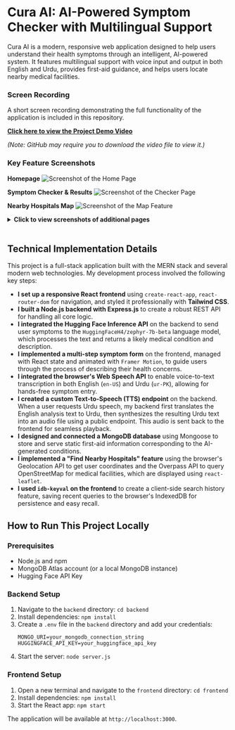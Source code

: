 # Cura AI: AI-Powered Symptom Checker with Multilingual Support

Cura AI is a modern, responsive web application designed to help users understand their health symptoms through an intelligent, AI-powered system. It features multilingual support with voice input and output in both English and Urdu, provides first-aid guidance, and helps users locate nearby medical facilities.

### Screen Recording

A short screen recording demonstrating the full functionality of the application is included in this repository.

**[Click here to view the Project Demo Video](./frontend/projectshowcase/project-demo.mp4)**

*(Note: GitHub may require you to download the video file to view it.)*

### Key Feature Screenshots

**Homepage**
![Screenshot of the Home Page](./frontend/projectshowcase/homepage.png)

**Symptom Checker & Results**
![Screenshot of the Checker Page](./frontend/projectshowcase/checkerpage.png)

**Nearby Hospitals Map**
![Screenshot of the Map Feature](./frontend/public/projectshowcase/mappage.png)

<details>
<summary><strong>Click to view screenshots of additional pages</strong></summary>
<br>
  
**About Page**
![Screenshot of the About Page](./frontend/projectshowcase/about.png)

**Blog Page**
![Screenshot of the Blog Page](./frontend/projectshowcase/blog.png)

**Developer Page**
![Screenshot of the Developer Page](./frontend/projectshowcase/developer.png)

**Contact Page**
![Screenshot of the Contact Page](./frontend/projectshowcase/contact.png)

</details>

<br>

## Technical Implementation Details

This project is a full-stack application built with the MERN stack and several modern web technologies. My development process involved the following key steps:

-   **I set up a responsive React frontend** using `create-react-app`, `react-router-dom` for navigation, and styled it professionally with **Tailwind CSS**.
-   **I built a Node.js backend with Express.js** to create a robust REST API for handling all core logic.
-   **I integrated the Hugging Face Inference API** on the backend to send user symptoms to the `HuggingFaceH4/zephyr-7b-beta` language model, which processes the text and returns a likely medical condition and description.
-   **I implemented a multi-step symptom form** on the frontend, managed with React state and animated with `Framer Motion`, to guide users through the process of describing their health concerns.
-   **I integrated the browser's Web Speech API** to enable voice-to-text transcription in both English (`en-US`) and Urdu (`ur-PK`), allowing for hands-free symptom entry.
-   **I created a custom Text-to-Speech (TTS) endpoint** on the backend. When a user requests Urdu speech, my backend first translates the English analysis text to Urdu, then synthesizes the resulting Urdu text into an audio file using a public endpoint. This audio is sent back to the frontend for seamless playback.
-   **I designed and connected a MongoDB database** using Mongoose to store and serve static first-aid information corresponding to the AI-generated conditions.
-   **I implemented a "Find Nearby Hospitals" feature** using the browser's Geolocation API to get user coordinates and the Overpass API to query OpenStreetMap for medical facilities, which are displayed using `react-leaflet`.
-   **I used `idb-keyval` on the frontend** to create a client-side search history feature, saving recent queries to the browser's IndexedDB for persistence and easy recall.

## How to Run This Project Locally

### Prerequisites
- Node.js and npm
- MongoDB Atlas account (or a local MongoDB instance)
- Hugging Face API Key

### Backend Setup
1.  Navigate to the `backend` directory: `cd backend`
2.  Install dependencies: `npm install`
3.  Create a `.env` file in the `backend` directory and add your credentials:
    ```
    MONGO_URI=your_mongodb_connection_string
    HUGGINGFACE_API_KEY=your_huggingface_api_key
    ```
4.  Start the server: `node server.js`

### Frontend Setup
1.  Open a new terminal and navigate to the `frontend` directory: `cd frontend`
2.  Install dependencies: `npm install`
3.  Start the React app: `npm start`

The application will be available at `http://localhost:3000`.